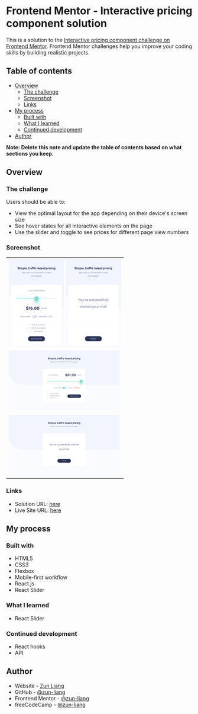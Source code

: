 # Frontend Mentor - Interactive pricing component solution

This is a solution to the [Interactive pricing component challenge on Frontend Mentor](https://www.frontendmentor.io/challenges/interactive-pricing-component-t0m8PIyY8). Frontend Mentor challenges help you improve your coding skills by building realistic projects.

## Table of contents

- [Overview](#overview)
  - [The challenge](#the-challenge)
  - [Screenshot](#screenshot)
  - [Links](#links)
- [My process](#my-process)
  - [Built with](#built-with)
  - [What I learned](#what-i-learned)
  - [Continued development](#continued-development)
- [Author](#author)

**Note: Delete this note and update the table of contents based on what sections you keep.**

## Overview

### The challenge

Users should be able to:

- View the optimal layout for the app depending on their device's screen size
- See hover states for all interactive elements on the page
- Use the slider and toggle to see prices for different page view numbers

### Screenshot

<table>
    <tr>
        <td>
            <img 
                src="./src/screenshots/screenshot_mobile.png"
                alt="mobile preview"
                width="150px" />
            <img 
                src="./src/screenshots/screenshot_mobile_complete.png"
                alt="mobile error empty preview"
                width="150px" />
        </td>
    </tr>
    <tr>
        <td>
            <img 
                src="./src/screenshots/screenshot_desktop.png"
                alt="desktop preview"
                width="300px" />
        </td>
    </tr>
    <tr>
        <td>
            <img 
                src="./src/screenshots/screenshot_desktop_complete.png"
                alt="desktop preview"
                width="300px" />
        </td>
    </tr>
</table>

### Links

- Solution URL: [here](https://www.frontendmentor.io/solutions/interactive-pricing-component-using-reactjs-and-vite-FjAxaypqxf)
- Live Site URL: [here](https://zun-liang.github.io/fem-interactive-pricing-component/)

## My process

### Built with

- HTML5
- CSS3
- Flexbox
- Mobile-first workflow
- React.js
- React Slider

### What I learned

- React Slider

### Continued development

- React hooks
- API

## Author

- Website - [Zun Liang](https://zunldev.com/)
- GitHub - [@zun-liang](https://github.com/zun-liang)
- Frontend Mentor - [@zun-liang](https://www.frontendmentor.io/profile/zun-liang)
- freeCodeCamp - [@zun-liang](https://www.freecodecamp.org/zun-liang)

